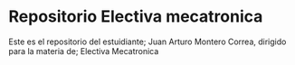 # Repositorio Electiva mecatronica
 Este es el repositorio del estuidiante; Juan Arturo Montero Correa, dirigido para la materia de; Electiva Mecatronica 
